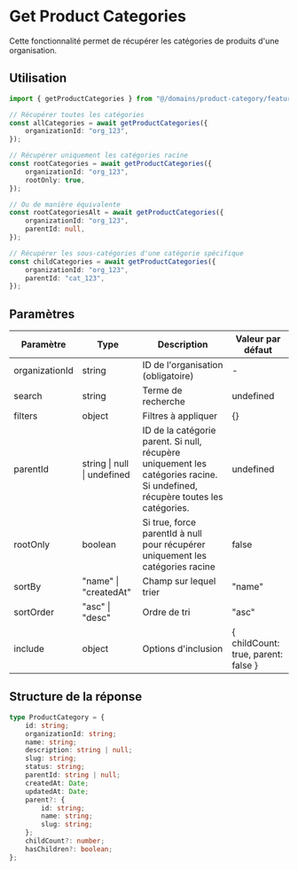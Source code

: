 # Get Product Categories

Cette fonctionnalité permet de récupérer les catégories de produits d'une organisation.

## Utilisation

```typescript
import { getProductCategories } from "@/domains/product-category/features/get-product-categories";

// Récupérer toutes les catégories
const allCategories = await getProductCategories({
	organizationId: "org_123",
});

// Récupérer uniquement les catégories racine
const rootCategories = await getProductCategories({
	organizationId: "org_123",
	rootOnly: true,
});

// Ou de manière équivalente
const rootCategoriesAlt = await getProductCategories({
	organizationId: "org_123",
	parentId: null,
});

// Récupérer les sous-catégories d'une catégorie spécifique
const childCategories = await getProductCategories({
	organizationId: "org_123",
	parentId: "cat_123",
});
```

## Paramètres

| Paramètre      | Type                        | Description                                                                                                                  | Valeur par défaut                   |
| -------------- | --------------------------- | ---------------------------------------------------------------------------------------------------------------------------- | ----------------------------------- |
| organizationId | string                      | ID de l'organisation (obligatoire)                                                                                           | -                                   |
| search         | string                      | Terme de recherche                                                                                                           | undefined                           |
| filters        | object                      | Filtres à appliquer                                                                                                          | {}                                  |
| parentId       | string \| null \| undefined | ID de la catégorie parent. Si null, récupère uniquement les catégories racine. Si undefined, récupère toutes les catégories. | undefined                           |
| rootOnly       | boolean                     | Si true, force parentId à null pour récupérer uniquement les catégories racine                                               | false                               |
| sortBy         | "name" \| "createdAt"       | Champ sur lequel trier                                                                                                       | "name"                              |
| sortOrder      | "asc" \| "desc"             | Ordre de tri                                                                                                                 | "asc"                               |
| include        | object                      | Options d'inclusion                                                                                                          | { childCount: true, parent: false } |

## Structure de la réponse

```typescript
type ProductCategory = {
	id: string;
	organizationId: string;
	name: string;
	description: string | null;
	slug: string;
	status: string;
	parentId: string | null;
	createdAt: Date;
	updatedAt: Date;
	parent?: {
		id: string;
		name: string;
		slug: string;
	};
	childCount?: number;
	hasChildren?: boolean;
};
```
